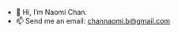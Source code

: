 - 👋 Hi, I’m Naomi Chan.
- 📫 Send me an email: channaomi.b@gmail.com

<!---
chan-naomi/chan-naomi is a ✨ special ✨ repository because its `README.md` (this file) appears on your GitHub profile.
You can click the Preview link to take a look at your changes.
--->
